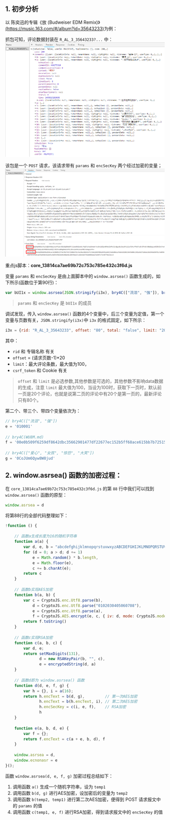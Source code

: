 ## 1. 初步分析

以 陈奕迅的专辑《放 (Budweiser EDM Remix)》[(https://music.163.com/#/album?id=35643233)](https://music.163.com/#/album?id=35643233)为例：

抓包可知，评论数据封装在 `R_AL_3_35643233?...` 中：
![](netease_spider_pic/1.png)

该包是一个 `POST` 请求，该请求带有 `params` 和 `encSecKey` 两个经过加密的变量；
![](netease_spider_pic/2.png)

重点js脚本：**core_13814ca7ae69b72c753c785e432c3f6d.js**

变量 `params` 和 `encSecKey` 是由上面脚本中的 `window.asrsea()` 函数生成的，如下所示(函数位于第90行)：

```JavaScript
var bUI1x = window.asrsea(JSON.stringify(i3x), bry4C(["流泪", "强"]), bry4C(WU8M.md), bry4C(["爱心", "女孩", "惊恐", "大笑"]));
```

> `params` 和 `encSecKey` 是 `bUI1x` 的成员

调试发现，传入 `window.asrsea()` 函数的4个变量中，后三个变量为定值，第一个变量与页数有关，`JSON.stringify(i3x)`中 `i3x` 的格式固定，如下所示：

```JavaScript
i3x = {rid: "R_AL_3_35643233", offset: "80", total: "false", limit: "20", csrf_token: "d2cc09660b7ca3cc56a0d1fbb037cf87"}
```

其中：
- `rid` 和 专辑名称 有关
- `offset` = (请求页数-1)*20
- `limit`：最大评论条数，最大值为100，
- `csrf_token` 和 Cookie 有关

> `offset` 和 `limit` 是必选参数,其他参数是可选的，其他参数不影响data数据的生成，注意 `limit` 最大值为100，当设为100时，获取下一页时，默认前一页是20个评论，也就是说第二页的评论中有20个是第一页的，最新评论只有80个。

第二个、带三个、带四个变量依次为：

```JavaScript
// bry4C(["流泪", "强"])
e = '010001'

// bry4C(WU8M.md)
f = '00e0b509f6259df8642dbc35662901477df22677ec152b5ff68ace615bb7b725152b3ab17a876aea8a5aa76d2e417629ec4ee341f56135fccf695280104e0312ecbda92557c93870114af6c9d05c4f7f0c3685b7a46bee255932575cce10b424d813cfe4875d3e82047b97ddef52741d546b8e289dc6935b3ece0462db0a22b8e7'

// bry4C(["爱心", "女孩", "惊恐", "大笑"])
g = '0CoJUm6Qyw8W8jud'
```

## 2. window.asrsea() 函数的加密过程：

在 `core_13814ca7ae69b72c753c785e432c3f6d.js` 的第 `88` 行中我们可以找到 `window.asrsea()` 函数的原型：

```JavaScript
window.asrsea = d
```

将第88行的全部代码整理如下：

``` JavaScript
!function () {

    // 函数a生成长度为16的随机字符串
    function a(a) {
        var d, e, b = "abcdefghijklmnopqrstuvwxyzABCDEFGHIJKLMNOPQRSTUVWXYZ0123456789", c = "";
        for (d = 0; a > d; d += 1)
            e = Math.random() * b.length,
            e = Math.floor(e),
            c += b.charAt(e);
        return c
    }

    // 函数b实现AES加密
    function b(a, b) {
        var c = CryptoJS.enc.Utf8.parse(b),
            d = CryptoJS.enc.Utf8.parse("0102030405060708"),
            e = CryptoJS.enc.Utf8.parse(a),
            f = CryptoJS.AES.encrypt(e, c, { iv: d, mode: CryptoJS.mode.CBC });
        return f.toString()
    }

    // 函数c实现RSA加密
    function c(a, b, c) {
        var d, e;
        return setMaxDigits(131),
               d = new RSAKeyPair(b, "", c),
               e = encryptedString(d, a)
    }

    // 函数d即为 window.asrsea() 函数
    function d(d, e, f, g) {
        var h = {}, i = a(16);
        return h.encText = b(d, g),         // 第一次AES加密
               h.encText = b(h.encText, i), // 第二次AES加密
               h.encSecKey = c(i, e, f),    // RSA加密
               h
    }

    function e(a, b, d, e) {
        var f = {};
        return f.encText = c(a + e, b, d), f
    }

    window.asrsea = d,
    window.ecnonasr = e
}();
```

函数 `window.asrsea(d, e, f, g)` 加密过程总结如下：

1. 调用函数 `a()` 生成一个随机字符串，设为 `temp1`
2. 调用函数 `b(d, g)` 进行AES加密，设加密后的变量为 `temp2`
3. 调用函数 `b(temp2, temp1)` 进行第二次AES加密，便得到 POST 请求报文中的 `params` 的值
4. 调用函数 `c(temp1, e, f)` 进行RSA加密，得到请求报文中的 `encSecKey` 的值